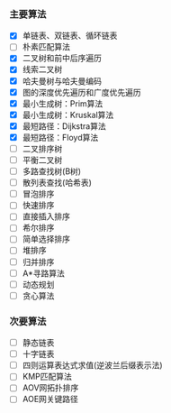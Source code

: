 ### 主要算法
* [x] 单链表、双链表、循环链表
* [ ] 朴素匹配算法
* [x] 二叉树和前中后序遍历
* [x] 线索二叉树
* [x] 哈夫曼树与哈夫曼编码
* [x] 图的深度优先遍历和广度优先遍历
* [x] 最小生成树：Prim算法
* [x] 最小生成树：Kruskal算法
* [x] 最短路径：Dijkstra算法
* [x] 最短路径：Floyd算法
* [ ] 二叉排序树
* [ ] 平衡二叉树
* [ ] 多路查找树(B树)
* [ ] 散列表查找(哈希表)
* [ ] 冒泡排序
* [ ] 快速排序
* [ ] 直接插入排序
* [ ] 希尔排序
* [ ] 简单选择排序
* [ ] 堆排序
* [ ] 归并排序
* [ ] A*寻路算法
* [ ] 动态规划
* [ ] 贪心算法

### 次要算法
* [ ] 静态链表
* [ ] 十字链表
* [ ] 四则运算表达式求值(逆波兰后缀表示法)
* [ ] KMP匹配算法
* [ ] AOV网拓扑排序
* [ ] AOE网关键路径
